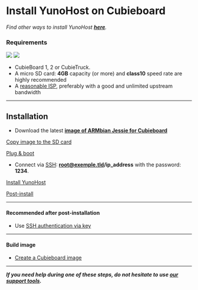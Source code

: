 # Install YunoHost on Cubieboard

*Find other ways to install YunoHost **[here](/install)**.*

### Requirements

<img src="https://yunohost.org/images/cubieboard2.png">
<img src="https://yunohost.org/images/micro-sd-card.jpg">

* CubieBoard 1, 2 or CubieTruck.
* A micro SD card: **4GB** capacity (or more) and **class10** speed rate are highly recommended
* A [reasonable ISP](/isp), preferably with a good and unlimited upstream bandwidth

---

## Installation
* Download the latest **[image of ARMbian Jessie for Cubieboard](http://www.armbian.com/cubieboard-2/)**

<a class="btn btn-lg btn-default" href="/copy_image">Copy image to the SD card</a>

<a class="btn btn-lg btn-default" href="/plug_and_boot">Plug & boot</a>

* Connect via [SSH](ssh): **root@exemple.tld/ip_address** with the password: **1234**.

<a class="btn btn-lg btn-default" href="/install_manually">Install YunoHost</a>

<a class="btn btn-lg btn-default" href="/postinstall">Post-install</a>

---

#### Recommended after post-installation
* Use [SSH authentication via key](security)

---

#### Build image
* [Create a Cubieboard image](/build_arm_image_en)

---

***If you need help during one of these steps, do not hesitate to use [our support tools](/support).***